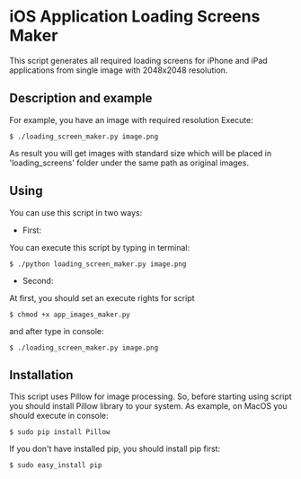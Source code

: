 # iOS Application Loading Screens Maker

This script generates all required loading screens for iPhone and iPad applications from single image with 2048x2048 resolution.

## Description and example

For example, you have an image with required resolution
Execute:
```
$ ./loading_screen_maker.py image.png
```
As result you will get images with standard size which will be placed in 'loading_screens' folder under the same path as original images. 

## Using

You can use this script in two ways:

* First:
 
You can execute this script by typing in terminal:

```
$ ./python loading_screen_maker.py image.png
```
* Second:
 
At first, you should set an execute rights for script

```
$ chmod +x app_images_maker.py
```
  and after type in console:
  
```
$ ./loading_screen_maker.py image.png
```

## Installation

This script uses Pillow for image processing. So, before starting using script you should install Pillow library to your system. As example, on MacOS you should execute in console:
```
$ sudo pip install Pillow
```

If you don't have installed pip, you should install pip first:
```
$ sudo easy_install pip
```
